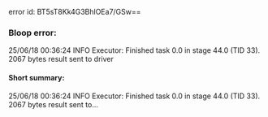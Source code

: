 error id: BT5sT8Kk4G3BhlOEa7/GSw==
### Bloop error:

25/06/18 00:36:24 INFO Executor: Finished task 0.0 in stage 44.0 (TID 33). 2067 bytes result sent to driver
#### Short summary: 

25/06/18 00:36:24 INFO Executor: Finished task 0.0 in stage 44.0 (TID 33). 2067 bytes result sent to...